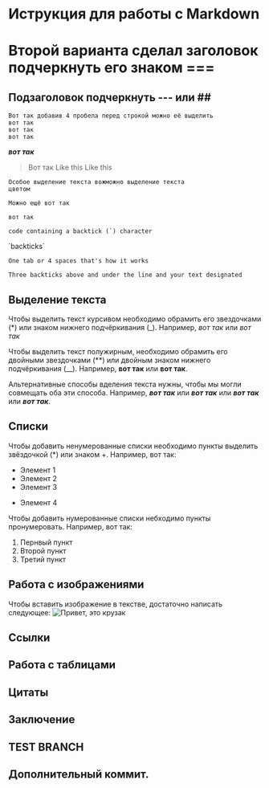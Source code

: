 # Иструкция для работы с Markdown

Второй варианта сделал заголовок подчеркнуть его знаком ===
===

Подзаголовок подчеркнуть --- или ##
---

    Вот так добавив 4 пробела перед строкой можно её выделить
    вот так
    вот так
    вот так

***вот так***

>Вот так Like this Like this

<code>Особое выделение текста вожможно выделение текста цветом</code>

`Можно ещё вот так`

``вот так``  

``code containing a backtick (`) character``

\`backticks\`

    One tab or 4 spaces that's how it works

```
Three backticks above and under the line and your text designated
```


## Выделение текста

Чтобы выделить текст курсивом необходимо обрамить его звездочками (*) или знаком нижнего подчёркивания (_). 
Например, *вот так* или _вот так_

Чтобы выделить текст полужирным, необходимо обрамить его двойными звездочками (**) или двойным знаком нижнего подчёркивания (__).
Например, **вот так** или __вот так__.

Альтернативные способы вделения текста нужны, чтобы мы могли совмещать оба эти способа.
Например, *__вот так__* или **_вот так_** или _**вот так**_ или __*вот так*__.




## Списки

Чтобы добавить ненумерованные списки необходимо пункты выделить звёздочкой (*) или знаком +. Например, вот так:

* Элемент 1
* Элемент 2
* Элемент 3
+ Элемент 4

Чтобы добавить нумерованные списки небходимо пункты пронумеровать.
Например, вот так:

1. Пернвый пункт
2. Второй пункт
3. Третий пункт

## Работа с изображениями

Чтобы вставить изображение в текстве, достаточно написать следующее:
![Привет, это крузак](TLC200.png)

## Ссылки



## Работа с таблицами

## Цитаты

## Заключение

## TEST BRANCH

## Дополнительный коммит.